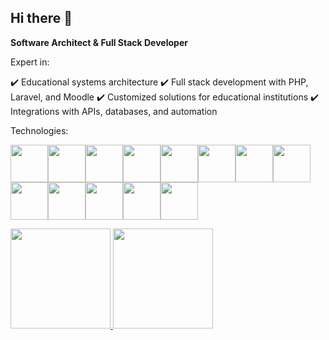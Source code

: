 ## Hi there 👋

**Software Architect & Full Stack Developer**

Expert in:

✔️ Educational systems architecture
✔️ Full stack development with PHP, Laravel, and Moodle
✔️ Customized solutions for educational institutions
✔️ Integrations with APIs, databases, and automation

Technologies:

<img src="https://cdn.jsdelivr.net/gh/devicons/devicon@latest/icons/angularjs/angularjs-plain.svg" width="60" height="60" /><img src="https://cdn.jsdelivr.net/gh/devicons/devicon@latest/icons/azuresqldatabase/azuresqldatabase-original.svg" width="60" height="60" /><img src="https://cdn.jsdelivr.net/gh/devicons/devicon@latest/icons/bootstrap/bootstrap-original.svg" width="60" height="60" /><img src="https://cdn.jsdelivr.net/gh/devicons/devicon@latest/icons/cakephp/cakephp-original.svg" width="60" height="60" /><img src="https://cdn.jsdelivr.net/gh/devicons/devicon@latest/icons/docker/docker-original.svg" width="60" height="60" /><img src="https://cdn.jsdelivr.net/gh/devicons/devicon@latest/icons/debian/debian-original.svg" width="60" height="60" /><img src="https://cdn.jsdelivr.net/gh/devicons/devicon@latest/icons/datadog/datadog-original.svg" width="60" height="60" /><img src="https://cdn.jsdelivr.net/gh/devicons/devicon@latest/icons/javascript/javascript-original.svg" width="60" height="60" /><img src="https://cdn.jsdelivr.net/gh/devicons/devicon@latest/icons/laravel/laravel-original.svg" width="60" height="60" /><img src="https://cdn.jsdelivr.net/gh/devicons/devicon@latest/icons/kubernetes/kubernetes-original.svg" width="60" height="60" /><img src="https://cdn.jsdelivr.net/gh/devicons/devicon@latest/icons/mysql/mysql-original.svg" width="60" height="60" /><img src="https://cdn.jsdelivr.net/gh/devicons/devicon@latest/icons/php/php-original.svg" width="60" height="60" /><img src="https://cdn.jsdelivr.net/gh/devicons/devicon@latest/icons/moodle/moodle-original.svg" width="60" height="60" />
          

<div>
<a href="https://github.com/EdwinKimura">
<img loading="lazy" height="160em" src="https://github-readme-stats.vercel.app/api/top-langs/?username=EdwinKimura&layout=compact&langs_count=7&theme=dracula"/>
<img loading="lazy" height="160em" src="https://github-readme-stats.vercel.app/api?username=EdwinKimura&show_icons=true&theme=dracula&include_all_commits=true&count_private=true"/>
</div>

